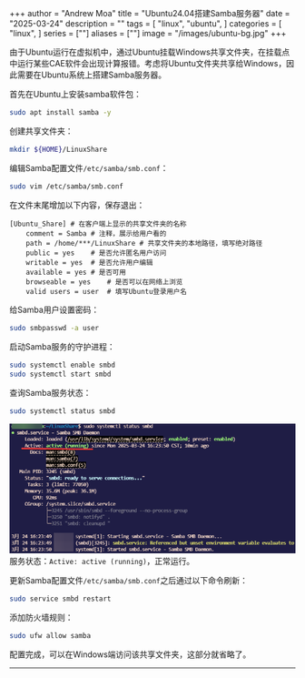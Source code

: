 +++
author = "Andrew Moa"
title = "Ubuntu24.04搭建Samba服务器"
date = "2025-03-24"
description = ""
tags = [
    "linux",
    "ubuntu",
]
categories = [
    "linux",
]
series = [""]
aliases = [""]
image = "/images/ubuntu-bg.jpg"
+++

由于Ubuntu运行在虚拟机中，通过Ubuntu挂载Windows共享文件夹，在挂载点中运行某些CAE软件会出现计算报错。考虑将Ubuntu文件夹共享给Windows，因此需要在Ubuntu系统上搭建Samba服务器。

首先在Ubuntu上安装samba软件包：
```Bash
sudo apt install samba -y
```

创建共享文件夹：
```Bash
mkdir ${HOME}/LinuxShare
```

编辑Samba配置文件`/etc/samba/smb.conf`：
```Bash
sudo vim /etc/samba/smb.conf
```

在文件末尾增加以下内容，保存退出：
```Text
[Ubuntu_Share] # 在客户端上显示的共享文件夹的名称
    comment = Samba	# 注释，展示给用户看的
    path = /home/***/LinuxShare	# 共享文件夹的本地路径，填写绝对路径
    public = yes	# 是否允许匿名用户访问
    writable = yes	# 是否允许用户编辑
    available = yes	# 是否可用
    browseable = yes	# 是否可以在网络上浏览
    valid users = user	# 填写Ubuntu登录用户名	
```

给Samba用户设置密码：
```Bash
sudo smbpasswd -a user
```

启动Samba服务的守护进程：
```Bash
sudo systemctl enable smbd
sudo systemctl start smbd
```

查询Samba服务状态：
```Bash
sudo systemctl status smbd
```

![43d6c0a3f978558be05ab8832d33eff8.png](./images/43d6c0a3f978558be05ab8832d33eff8.png)
服务状态：`Active: active (running)`，正常运行。

更新Samba配置文件`/etc/samba/smb.conf`之后通过以下命令刷新：
```Bash
sudo service smbd restart 
```

添加防火墙规则：
```Bash
sudo ufw allow samba
```

配置完成，可以在Windows端访问该共享文件夹，这部分就省略了。

---
